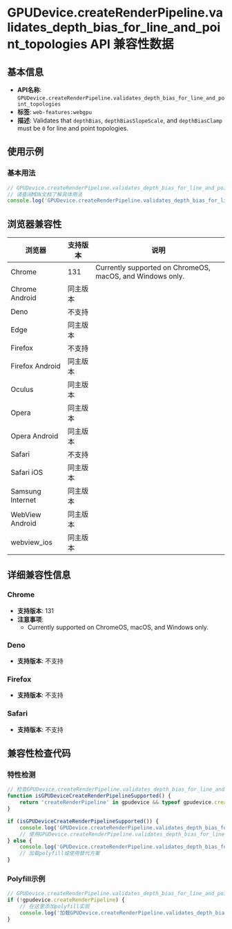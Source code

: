 # GPUDevice.createRenderPipeline.validates_depth_bias_for_line_and_point_topologies API 兼容性数据

## 基本信息

- **API名称**: `GPUDevice.createRenderPipeline.validates_depth_bias_for_line_and_point_topologies`
- **标签**: `web-features:webgpu`
- **描述**: Validates that `depthBias`, `depthBiasSlopeScale`, and `depthBiasClamp` must be `0` for line and point topologies.

## 使用示例

### 基本用法

```javascript
// GPUDevice.createRenderPipeline.validates_depth_bias_for_line_and_point_topologies 使用示例
// 请查阅MDN文档了解具体用法
console.log('GPUDevice.createRenderPipeline.validates_depth_bias_for_line_and_point_topologies API');
```

## 浏览器兼容性

| 浏览器 | 支持版本 | 说明 |
|--------|----------|------|
| Chrome | 131 | Currently supported on ChromeOS, macOS, and Windows only. |
| Chrome Android | 同主版本 |  |
| Deno | 不支持 |  |
| Edge | 同主版本 |  |
| Firefox | 不支持 |  |
| Firefox Android | 同主版本 |  |
| Oculus | 同主版本 |  |
| Opera | 同主版本 |  |
| Opera Android | 同主版本 |  |
| Safari | 不支持 |  |
| Safari iOS | 同主版本 |  |
| Samsung Internet | 同主版本 |  |
| WebView Android | 同主版本 |  |
| webview_ios | 同主版本 |  |

## 详细兼容性信息

### Chrome

- **支持版本**: 131
- **注意事项**:
  - Currently supported on ChromeOS, macOS, and Windows only.

### Deno

- **支持版本**: 不支持

### Firefox

- **支持版本**: 不支持

### Safari

- **支持版本**: 不支持

## 兼容性检查代码

### 特性检测

```javascript
// 检查GPUDevice.createRenderPipeline.validates_depth_bias_for_line_and_point_topologies是否支持
function isGPUDeviceCreateRenderPipelineSupported() {
    return 'createRenderPipeline' in gpudevice && typeof gpudevice.createRenderPipeline === 'function';
}

if (isGPUDeviceCreateRenderPipelineSupported()) {
    console.log('GPUDevice.createRenderPipeline.validates_depth_bias_for_line_and_point_topologies 支持');
    // 使用GPUDevice.createRenderPipeline.validates_depth_bias_for_line_and_point_topologies
} else {
    console.log('GPUDevice.createRenderPipeline.validates_depth_bias_for_line_and_point_topologies 不支持，需要polyfill');
    // 加载polyfill或使用替代方案
}
```

### Polyfill示例

```javascript
// GPUDevice.createRenderPipeline.validates_depth_bias_for_line_and_point_topologies polyfill
if (!gpudevice.createRenderPipeline) {
    // 在这里添加polyfill实现
    console.log('加载GPUDevice.createRenderPipeline.validates_depth_bias_for_line_and_point_topologies polyfill');
}
```

